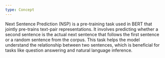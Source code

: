 ```yaml
---
type: Concept
---
```


Next Sentence Prediction (NSP) is a pre-training task used in BERT that jointly pre-trains text-pair representations. It involves predicting whether a second sentence is the actual next sentence that follows the first sentence or a random sentence from the corpus. This task helps the model understand the relationship between two sentences, which is beneficial for tasks like question answering and natural language inference.